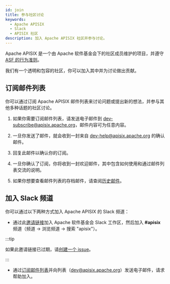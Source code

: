 ```yaml
---
id: join
title: 参与社区讨论
keywords:
  - Apache APISIX
  - Slack
  - APISIX 社区
description: 加入 Apache APISIX 社区并参与讨论。
---
```


Apache APISIX 是一个由 Apache 软件基金会下的社区成员维护的项目，并遵守 [ASF 的行为准则](https://www.apache.org/foundation/policies/conduct.html)。

我们有一个透明和包容的社区，你可以加入其中并为讨论做出贡献。

## 订阅邮件列表

你可以通过订阅 Apache APISIX 邮件列表来讨论问题或提出新的想法，并参与其他多种话题的社区讨论。

1. 如果你需要订阅邮件列表，请发送电子邮件到 dev-subscribe@apisix.apache.org，邮件内容可为任意内容。

2. 一旦你发送了邮件，就会收到一封来自 dev-help@apisix.apache.org 的确认邮件。

3. 回复此邮件以确认你的订阅。

4. 一旦你确认了订阅，你将收到一封欢迎邮件，其中包含如何使用和通过邮件列表交流的说明。

5. 如果你想要查看邮件列表的存档邮件，请查阅[历史邮件](https://lists.apache.org/list.html?apisix.apache.org)。

## 加入 Slack 频道

你可以通过以下两种方式加入 Apache APISIX 的 Slack 频道：

- 通过此[邀请链接](https://join.slack.com/t/the-asf/shared_invite/zt-vlfbf7ch-HkbNHiU_uDlcH_RvaHv9gQ)加入 Apache 软件基金会 Slack 工作区，然后加入 **#apisix** 频道（频道 -> 浏览频道 -> 搜索 "apisix"）。

:::tip

如果此邀请链接已过期，请[创建一个 issue](./submit-issue.md)。

:::

- 通过[订阅邮件列表](#订阅邮件列表)并向列表（[dev@apisix.apache.org](mailto:dev@apisix.apache.org)）发送电子邮件，请求帮助加入。
